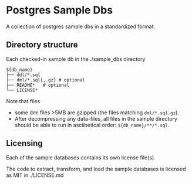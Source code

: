 # Postgres Sample Dbs

A collection of postgres sample dbs in a standardized format.

## Directory structure

Each checked-in sample db in the ./sample_dbs directory

```
${db_name}
├── ddl/*.sql
├── dml/*.sql{,.gz} # optional
├── README*   # optional
└── LICENSE*
```

Note that files

- some dml files >5MB are gzipped (the files matching `dml/*.sql.gz`).
- After decompressing any data-files, all files in the sample directory should be able to run in asciibetical order: `${db_name}/**/*.sql`.

## Licensing

Each of the sample databases contains its own license file(s).

The code to extract, transform, and load the sample databases is licensed as MIT in ./LICENSE.md
